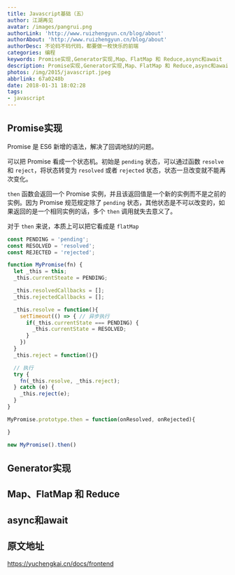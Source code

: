 ```yaml
---
title: Javascript基础（五）
author: 江湖再见
avatar: /images/pangrui.png
authorLink: 'http://www.ruizhengyun.cn/blog/about'
authorAbout: 'http://www.ruizhengyun.cn/blog/about'
authorDesc: 不论码不码代码，都要做一枚快乐的前端
categories: 编程
keywords: Promise实现,Generator实现,Map、FlatMap 和 Reduce,async和await
description: Promise实现,Generator实现,Map、FlatMap 和 Reduce,async和await
photos: /img/2015/javascript.jpeg
abbrlink: 67a0248b
date: 2018-01-31 18:02:28
tags:
- javascript
---
```


## Promise实现
Promise 是 ES6 新增的语法，解决了回调地狱的问题。

可以把 Promise 看成一个状态机。初始是 `pending` 状态，可以通过函数 `resolve` 和 `reject`，将状态转变为 `resolved` 或者 `rejected` 状态，状态一旦改变就不能再次变化。

`then` 函数会返回一个 Promise 实例，并且该返回值是一个新的实例而不是之前的实例。因为 Promise 规范规定除了 `pending` 状态，其他状态是不可以改变的，如果返回的是一个相同实例的话，多个 `then` 调用就失去意义了。

对于 `then` 来说，本质上可以把它看成是 `flatMap`

```javascript
const PENDING = 'pending';
const RESOLVED = 'resolved';
const REJECTED = 'rejected';

function MyPromise(fn) {
  let _this = this;
  _this.currentSteate = PENDING;

  _this.resolvedCallbacks = [];
  _this.rejectedCallbacks = [];

  _this.resolve = function(){
    setTimeout(() => { // 异步执行
      if(_this.currentState === PENDING) {
        _this.currentState = RESOLVED;
      }
    })
  }
  _this.reject = function(){}

  // 执行
  try {
    fn(_this.resolve, _this.reject);
  } catch (e) {
    _this.reject(e);
  }
}

MyPromise.prototype.then = function(onResolved, onRejected){

}

new MyPromise().then()
```

## Generator实现


## Map、FlatMap 和 Reduce


## async和await


## 原文地址
https://yuchengkai.cn/docs/frontend